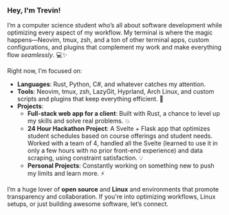 ### Hey, I'm Trevin!

I’m a computer science student who’s all about software development while optimizing every aspect of my workflow. My terminal is where the magic happens—Neovim, tmux, zsh, and a ton of other terminal apps, custom configurations, and plugins that complement my work and make everything flow *seamlessly*. 💻✨

Right now, I’m focused on:
- **Languages**: Rust, Python, C#, and whatever catches my attention.
- **Tools**: Neovim, tmux, zsh, LazyGit, Hyprland, Arch Linux, and custom scripts and plugins that keep everything efficient. 🔧
- **Projects**:
  - **Full-stack web app for a client**: Built with Rust, a chance to level up my skills and solve real problems. 💥
  - **24 Hour Hackathon Project**: A Svelte + Flask app that optimizes student schedules based on course offerings and student needs. Worked with a team of 4, handled all the Svelte (learned to use it in only a few hours with no prior front-end experience) and data scraping, using constraint satisfaction. 💡
  - **Personal Projects**: Constantly working on something new to push my limits and learn more. ⚡

I’m a huge lover of **open source** and **Linux** and environments that promote transparency and collaboration. If you're into optimizing workflows, Linux setups, or just building awesome software, let’s connect.
